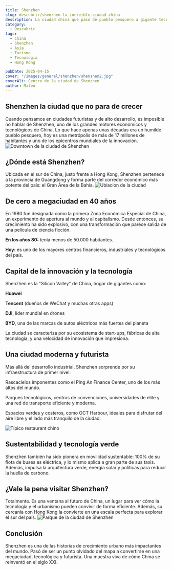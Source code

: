 ```yaml
---
title: Shenzhen
slug: descubrir/shenzhen-la-increible-ciudad-china
description: La ciudad china que pasó de pueblo pesquero a gigante tecnológico global.
category:
  - Descubrir
tags:
  - China
  - Shenzhen
  - Asia
  - Turismo
  - Tecnologia
  - Hong Kong

pubDate: 2025-04-15
cover: "/images/general/shenzhen/shenshen2.jpg"
coverAlt: Centro de la ciudad de Shenzhen 
author: Mateo
---
```


## Shenzhen la ciudad que no para de crecer
Cuando pensamos en ciudades futuristas y de alto desarrollo, es imposible no hablar de Shenzhen, uno de los grandes motores económicos y tecnológicos de China. Lo que hace apenas unas décadas era un humilde pueblo pesquero, hoy es una metrópolis de más de 17 millones de habitantes y uno de los epicentros mundiales de la innovación.
<img src="/images/general/shenzhen/shenshen1.jpg" alt="Downtown de la ciudad de Shenzhen">

##  ¿Dónde está Shenzhen?
Ubicada en el sur de China, justo frente a Hong Kong, Shenzhen pertenece a la provincia de Guangdong y forma parte del corredor económico más potente del país: el Gran Área de la Bahía.
<img src="/images/general/shenzhen/ubicacion.png" alt="Ubiacion de la ciudad">

##  De cero a megaciudad en 40 años
En 1980 fue designada como la primera Zona Económica Especial de China, un experimento de apertura al mundo y al capitalismo. Desde entonces, su crecimiento ha sido explosivo, con una transformación que parece salida de una película de ciencia ficción.

**En los años 80:** tenía menos de 50.000 habitantes.

**Hoy:** es uno de los mayores centros financieros, industriales y tecnológicos del país.
<img src="/images/general/shenzhen/shenshen3.jpg" alt="">

##  Capital de la innovación y la tecnología
Shenzhen es la "Silicon Valley" de China, hogar de gigantes como:

**Huawei** 

**Tencent** (dueños de WeChat y muchas otras apps) 

**DJI**, líder mundial en drones 

**BYD**, una de las marcas de autos eléctricos más fuertes del planeta 

La ciudad se caracteriza por su ecosistema de start-ups, fábricas de alta tecnología, y una velocidad de innovación que impresiona.

##  Una ciudad moderna y futurista
Más allá del desarrollo industrial, Shenzhen sorprende por su infraestructura de primer nivel:

Rascacielos imponentes como el Ping An Finance Center, uno de los más altos del mundo.

Parques tecnológicos, centros de convenciones, universidades de elite y una red de transporte eficiente y moderna.

Espacios verdes y costeros, como OCT Harbour, ideales para disfrutar del aire libre y el lado más tranquilo de la ciudad.

<img src="/images/general/shenzhen/shenshen5.jpg" alt="Típico restaurant chino">

##  Sustentabilidad y tecnología verde
Shenzhen también ha sido pionera en movilidad sustentable: 100% de su flota de buses es eléctrica, y lo mismo aplica a gran parte de sus taxis. Además, impulsa la arquitectura verde, energía solar y políticas para reducir la huella de carbono.

##  ¿Vale la pena visitar Shenzhen?
Totalmente. Es una ventana al futuro de China, un lugar para ver cómo la tecnología y el urbanismo pueden convivir de forma eficiente. Además, su cercanía con Hong Kong la convierte en una escala perfecta para explorar el sur del país.
<img src="/images/general/shenzhen/shenshen4.jpg" alt="Parque de la ciudad de Shenzhen">

##  Conclusión
Shenzhen es una de las historias de crecimiento urbano más impactantes del mundo. Pasó de ser un punto olvidado del mapa a convertirse en una megaciudad, tecnológica y futurista. Una muestra viva de cómo China se reinventó en el siglo XXI.

